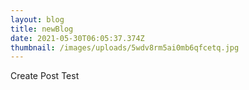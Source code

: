 ```yaml
---
layout: blog
title: newBlog
date: 2021-05-30T06:05:37.374Z
thumbnail: /images/uploads/5wdv8rm5ai0mb6qfcetq.jpg
---
```

Create Post Test